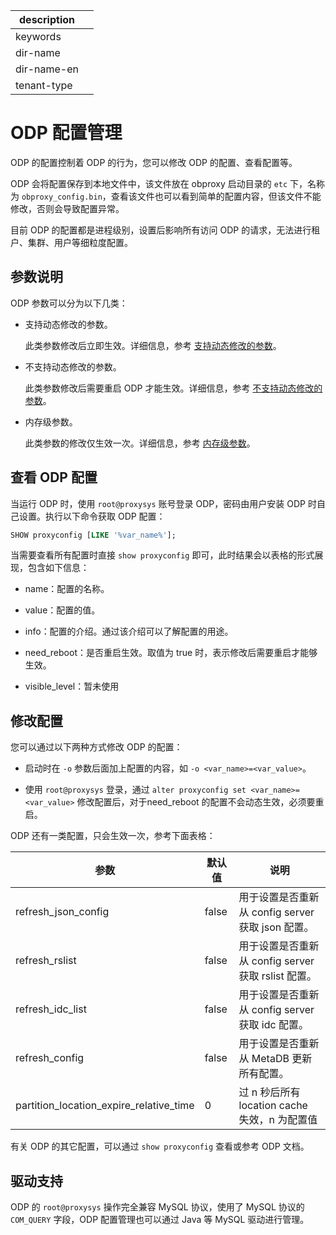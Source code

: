 |description||
|---|---|
|keywords||
|dir-name||
|dir-name-en||
|tenant-type||

# ODP 配置管理

ODP 的配置控制着 ODP 的行为，您可以修改 ODP 的配置、查看配置等。

ODP 会将配置保存到本地文件中，该文件放在 obproxy 启动目录的 `etc` 下，名称为 `obproxy_config.bin`，查看该文件也可以看到简单的配置内容，但该文件不能修改，否则会导致配置异常。

目前 ODP 的配置都是进程级别，设置后影响所有访问 ODP 的请求，无法进行租户、集群、用户等细粒度配置。

## 参数说明

ODP 参数可以分为以下几类：

* 支持动态修改的参数。

  此类参数修改后立即生效。详细信息，参考 [支持动态修改的参数](https://www.oceanbase.com/docs/enterprise-odp-enterprise-cn-10000000001330445)。
  
* 不支持动态修改的参数。

  此类参数修改后需要重启 ODP 才能生效。详细信息，参考 [不支持动态修改的参数](https://www.oceanbase.com/docs/enterprise-odp-enterprise-cn-10000000001330446)。

* 内存级参数。

  此类参数的修改仅生效一次。详细信息，参考 [内存级参数](https://www.oceanbase.com/docs/enterprise-odp-enterprise-cn-10000000001330448)。
  
## 查看 ODP 配置

当运行 ODP 时，使用 `root@proxysys` 账号登录 ODP，密码由用户安装 ODP 时自己设置。执行以下命令获取 ODP 配置：

```sql
SHOW proxyconfig [LIKE '%var_name%'];
```

当需要查看所有配置时直接 `show proxyconfig` 即可，此时结果会以表格的形式展现，包含如下信息：

* name：配置的名称。

* value：配置的值。

* info：配置的介绍。通过该介绍可以了解配置的用途。

* need_reboot：是否重启生效。取值为 true 时，表示修改后需要重启才能够生效。

* visible_level：暂未使用

## 修改配置

您可以通过以下两种方式修改 ODP 的配置：

* 启动时在 `-o` 参数后面加上配置的内容，如 `-o <var_name>=<var_value>`。

* 使用 `root@proxysys` 登录，通过 `alter proxyconfig set <var_name>=<var_value>` 修改配置后，对于need_reboot 的配置不会动态生效，必须要重启。

ODP 还有一类配置，只会生效一次，参考下面表格：

|                   参数                    |  默认值  |                  说明                   |
|-----------------------------------------|-------|---------------------------------------|
| refresh_json_config                     | false | 用于设置是否重新从 config server 获取 json 配置。   |
| refresh_rslist                          | false | 用于设置是否重新从 config server 获取 rslist 配置。 |
| refresh_idc_list                        | false | 用于设置是否重新从 config server 获取 idc 配置。    |
| refresh_config                          | false | 用于设置是否重新从 MetaDB 更新所有配置。              |
| partition_location_expire_relative_time | 0     | 过 n 秒后所有 location cache 失效，n 为配置值    |

有关 ODP 的其它配置，可以通过 `show proxyconfig` 查看或参考 ODP 文档。

## 驱动支持

ODP 的 `root@proxysys` 操作完全兼容 MySQL 协议，使用了 MySQL 协议的 `COM_QUERY` 字段，ODP 配置管理也可以通过 Java 等 MySQL 驱动进行管理。
